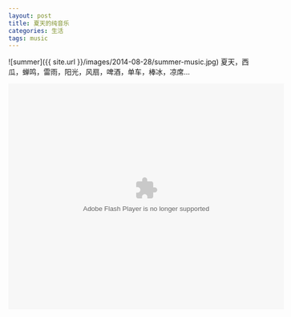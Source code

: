 ```yaml
---
layout: post
title: 夏天的纯音乐
categories: 生活
tags: music
---
```


![summer]({{ site.url }}/images/2014-08-28/summer-music.jpg)
夏天，西瓜，蝉鸣，雷雨，阳光，风扇，啤酒，单车，棒冰，凉席…

<embed src="http://www.xiami.com/widget/2106600_3550688,1770437752,1770696224,1770521168,1770440159,1770969240,1770149085,1769127499,1810603,3449088,1771262446,1769509666,1770732465,3568146,1769807285,1769383871,3493913,3297511,3554381,1768995880,1770875793,1770282204,1770184231,3475581,1769291257,1770029685,1770206516,3501845,1769868272,1769388883,1770238793,1771139647,1770949045,1769782641,1770931852,1771270082,1769251458,3603307,1771751659,1769854178,1604106,1768940427,1771201372,1769090878,3642718,1770059654,1769428585,1770984070,_550_450_339966_339966_1/multiPlayer.swf" type="application/x-shockwave-flash" width="550" height="450" wmode="opaque"></embed>